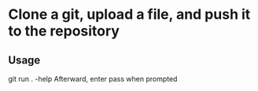 # Clone a git, upload a file, and push it to the repository

## Usage
git run . -help
Afterward, enter pass when prompted